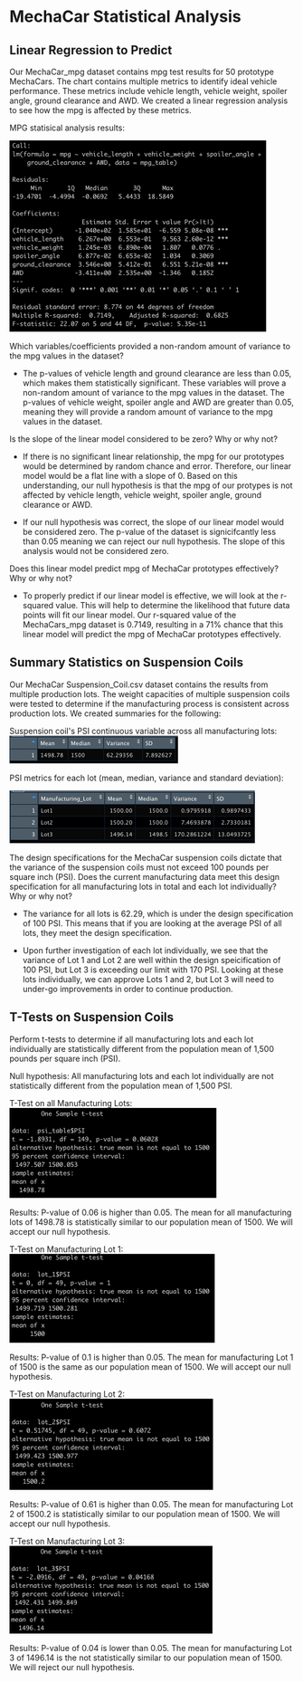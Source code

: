 # MechaCar Statistical Analysis

## Linear Regression to Predict
Our MechaCar_mpg dataset contains mpg test results for 50 prototype MechaCars. The chart contains multiple metrics to identify ideal vehicle performance. These metrics include vehicle length, vehicle weight, spoiler angle, ground clearance and AWD. We created a linear regression analysis to see how the mpg is affected by these metrics. 

MPG statisical analysis results:

![image](https://github.com/corispade/MechaCar_Statistical_Analysis/blob/main/images/MechaCar_mpg_summary_analysis.png)

Which variables/coefficients provided a non-random amount of variance to the mpg values in the dataset?
* The p-values of vehicle length and ground clearance are less than 0.05, which makes them statistically significant. These variables will prove a non-random amount of variance to the mpg values in the dataset. The p-values of vehicle weight, spoiler angle and AWD are greater than 0.05, meaning they will provide a random amount of variance to the mpg values in the dataset.

Is the slope of the linear model considered to be zero? Why or why not?
* If there is no significant linear relationship, the mpg for our prototypes would be determined by random chance and error. Therefore, our linear model would be a flat line with a slope of 0. Based on this understanding, our null hypothesis is that the mpg of our protypes is not affected by vehicle length, vehicle weight, spoiler angle, ground clearance or AWD.

* If our null hypothesis was correct, the slope of our linear model would be considered zero. The p-value of the dataset is signicifcantly less than 0.05 meaning we can reject our null hypothesis. The slope of this analysis would not be considered zero. 

Does this linear model predict mpg of MechaCar prototypes effectively? Why or why not? 
* To properly predict if our linear model is effective, we will look at the r-squared value. This will help to determine the likelihood that future data points will fit our linear model. Our r-squared value of the MechaCars_mpg dataset is 0.7149, resulting in a 71% chance that this linear model will predict the mpg of MechaCar prototypes effectively.


## Summary Statistics on Suspension Coils
Our MechaCar Suspension_Coil.csv dataset contains the results from multiple production lots. The weight capacities of multiple suspension coils were tested to determine if the manufacturing process is consistent across production lots. We created summaries for the following: 

Suspension coil's PSI continuous variable across all manufacturing lots:
![image](https://github.com/corispade/MechaCar_Statistical_Analysis/blob/main/images/PSI_total_summary.png)

PSI metrics for each lot (mean, median, variance and standard deviation):

![image](https://github.com/corispade/MechaCar_Statistical_Analysis/blob/main/images/PSI_lot_summary.png)

The design specifications for the MechaCar suspension coils dictate that the variance of the suspension coils must not exceed 100 pounds per square inch (PSI). Does the current manufacturing data meet this design specification for all manufacturing lots in total and each lot individually? Why or why not?

* The variance for all lots is 62.29, which is under the design specification of 100 PSI. This means that if you are looking at the average PSI of all lots, they meet the design specification.

* Upon further investigation of each lot individually, we see that the variance of Lot 1 and Lot 2 are well within the design speicification of 100 PSI, but Lot 3 is exceeding our limit with 170 PSI. Looking at these lots individually, we can approve Lots 1 and 2, but Lot 3 will need to under-go improvements in order to continue production.


## T-Tests on Suspension Coils

Perform t-tests to determine if all manufacturing lots and each lot individually are statistically different from the population mean of 1,500 pounds per square inch (PSI). 

Null hypothesis: All manufacturing lots and each lot individually are not statistically different from the population mean of 1,500 PSI.

T-Test on all Manufacturing Lots:
![image](https://github.com/corispade/MechaCar_Statistical_Analysis/blob/main/images/total_psi_vs_mean.png)

Results: P-value of 0.06 is higher than 0.05. The mean for all manufacturing lots of 1498.78 is statistically similar to our population mean of 1500. We will accept our null hypothesis.

T-Test on Manufacturing Lot 1:
![image](https://github.com/corispade/MechaCar_Statistical_Analysis/blob/main/images/lot_1_vs_mean.png)

Results: P-value of 0.1 is higher than 0.05. The mean for manufacturing Lot 1 of 1500 is the same as our population mean of 1500. We will accept our null hypothesis.

T-Test on Manufacturing Lot 2:
![image](https://github.com/corispade/MechaCar_Statistical_Analysis/blob/main/images/lot_2_vs_mean.png)

Results: P-value of 0.61 is higher than 0.05. The mean for manufacturing Lot 2 of 1500.2 is statistically similar to our population mean of 1500. We will accept our null hypothesis.

T-Test on Manufacturing Lot 3:
![image](https://github.com/corispade/MechaCar_Statistical_Analysis/blob/main/images/lot_3_vs_mean.png)

Results: P-value of 0.04 is lower than 0.05. The mean for manufacturing Lot 3 of 1496.14 is the not statistically similar to our population mean of 1500. We will reject our null hypothesis.
